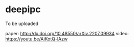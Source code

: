 # deepipc

To be uploaded

paper: http://dx.doi.org/10.48550/arXiv.2207.09934
video: https://youtu.be/AiKotQ-lAzw
